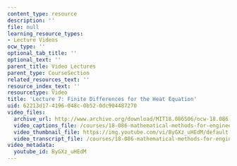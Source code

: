 ```yaml
---
content_type: resource
description: ''
file: null
learning_resource_types:
- Lecture Videos
ocw_type: ''
optional_tab_title: ''
optional_text: ''
parent_title: Video Lectures
parent_type: CourseSection
related_resources_text: ''
resource_index_text: ''
resourcetype: Video
title: 'Lecture 7: Finite Differences for the Heat Equation'
uid: 62213d17-4196-048c-0b52-0dc904487270
video_files:
  archive_url: http://www.archive.org/download/MIT18.086S06/ocw-18.086-22feb2006-220k.mp4
  video_captions_file: /courses/18-086-mathematical-methods-for-engineers-ii-spring-2006/b73467bd62c35b7081330e7c0895e7cf_ByGXz_uHEdM.vtt
  video_thumbnail_file: https://img.youtube.com/vi/ByGXz_uHEdM/default.jpg
  video_transcript_file: /courses/18-086-mathematical-methods-for-engineers-ii-spring-2006/e5766675946377748ee328e64fba3c3f_ByGXz_uHEdM.pdf
video_metadata:
  youtube_id: ByGXz_uHEdM
---
```

